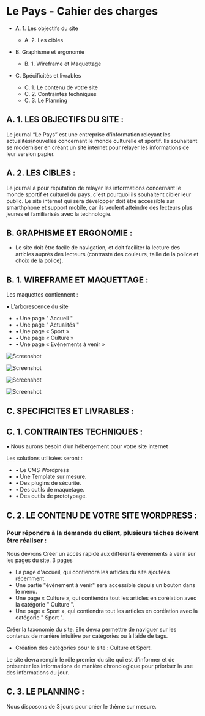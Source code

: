 # Le Pays - Cahier des charges

-   A.	1. Les objectifs du site
    -   A.	2. Les cibles

-   B.	Graphisme et ergonomie
    -   B.  1. Wireframe et Maquettage

-   C.  Spécificités et livrables
    -   C.  1. Le contenu de votre site 
    -   C.  2. Contraintes techniques 
    -   C.  3. Le Planning

## A. 1. LES OBJECTIFS DU SITE :

<p> Le journal “Le Pays” est une entreprise d'information releyant les actualités/nouvelles concernant le monde culturelle et sportif. Ils souhaitent se moderniser en créant un site internet pour relayer les informations de leur version papier.</p>

## A. 2. LES CIBLES :
<p>
Le journal à pour réputation de relayer les informations concernant le monde sportif et culturel du pays, c'est pourquoi ils souhaitent cibler leur public.
Le site internet qui sera développer doit être accessible sur smarthphone et support mobile, car ils veulent atteindre des lecteurs plus jeunes et familiarisés avec la technologie.
</p>

## B. GRAPHISME ET ERGONOMIE :

- Le site doit être facile de navigation, et doit faciliter la lecture des articles auprès des lecteurs (contraste des couleurs, taille de la police et choix de la police).


## B. 1. WIREFRAME ET MAQUETTAGE :

<p>Les maquettes contiennent :</p>

• L’arborescence du site 

- • Une page " Accueil "
- • Une page " Actualités "
- • Une page « Sport »
- • Une page « Culture »
- • Une page « Evènements à venir »


![Screenshot](../maquettes/accueil.png) 

![Screenshot](../maquettes/actualites.png)

![Screenshot](../maquettes/categories.png)

![Screenshot](../maquettes/a_venir.png)

## C. SPECIFICITES ET LIVRABLES :

## C. 1. CONTRAINTES TECHNIQUES :


•	Nous aurons besoin d’un hébergement pour votre site internet
<p>Les solutions utilisées seront :</p>

-    • Le CMS Wordpress
-    • Une Template sur mesure. 
-    • Des plugins de sécurité.
-    • Des outils de maquetage. 
-    • Des outils de prototypage. 


## C. 2. LE CONTENU DE VOTRE SITE WORDPRESS :

### Pour répondre à la demande du client, plusieurs tâches doivent être réaliser :
<p>
Nous devrons Créer un accès rapide aux différents évènements à venir sur les pages du site. 3 pages 
</p>

- La page d'accueil, qui contiendra les articles du site ajoutées récemment.
- Une partie "événement à venir" sera accessible depuis un bouton dans le menu.
- Une page « Culture », qui contiendra tout les articles en corélation avec la catégorie " Culture ".
- Une page « Sport », qui contiendra tout les articles en corélation avec la catégorie " Sport ".

<p>
Créer la taxonomie du site. Elle devra permettre de naviguer sur les contenus de manière intuitive par catégories ou à l’aide de tags.
</p>

- Création des catégories pour le site : Culture et Sport.
<p>
 Le site devra remplir le rôle premier du site qui est d’informer et de présenter les informations de manière chronologique pour prioriser la une des informations du jour.
</p>

## C.	3. LE PLANNING :

<p>Nous disposons de 3 jours pour créer le thème sur mesure.</p>





